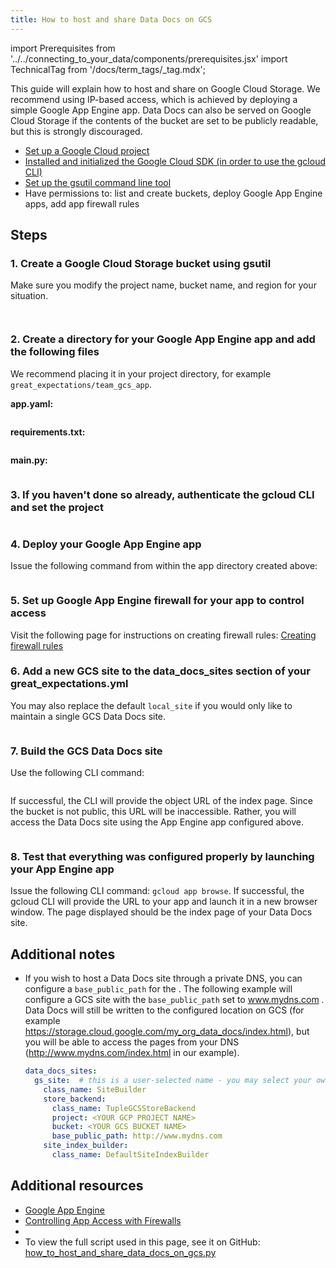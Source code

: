 ```yaml
---
title: How to host and share Data Docs on GCS
---
```

import Prerequisites from '../../connecting_to_your_data/components/prerequisites.jsx'
import TechnicalTag from '/docs/term_tags/_tag.mdx';

This guide will explain how to host and share <TechnicalTag relative="../../../" tag="data_docs" text="Data Docs" /> on Google Cloud Storage. We recommend using IP-based access, which is achieved by deploying a simple Google App Engine app. Data Docs can also be served on Google Cloud Storage if the contents of the bucket are set to be publicly readable, but this is strongly discouraged.

<Prerequisites>

- [Set up a Google Cloud project](https://cloud.google.com/resource-manager/docs/creating-managing-projects)
- [Installed and initialized the Google Cloud SDK (in order to use the gcloud CLI)](https://cloud.google.com/sdk/docs/quickstarts)
- [Set up the gsutil command line tool](https://cloud.google.com/storage/docs/gsutil_install)
- Have permissions to: list and create buckets, deploy Google App Engine apps, add app firewall rules

</Prerequisites>

## Steps

### 1. Create a Google Cloud Storage bucket using gsutil

Make sure you modify the project name, bucket name, and region for your situation.

```bash file=../../../../tests/integration/docusaurus/setup/configuring_data_docs/how_to_host_and_share_data_docs_on_gcs.py#L37
```

```bash file=../../../../tests/integration/docusaurus/setup/configuring_data_docs/how_to_host_and_share_data_docs_on_gcs.py#L54
```

### 2. Create a directory for your Google App Engine app and add the following files

We recommend placing it in your project directory, for example ``great_expectations/team_gcs_app``.

**app.yaml:**

```yaml file=../../../../tests/integration/docusaurus/setup/configuring_data_docs/how_to_host_and_share_data_docs_on_gcs.py#L63-L65
```

**requirements.txt:**

```yaml file=../../../../tests/integration/docusaurus/setup/configuring_data_docs/how_to_host_and_share_data_docs_on_gcs.py#L79-L80
```

**main.py:**

```python name="tests/integration/docusaurus/setup/configuring_data_docs/how_to_host_and_share_data_docs_on_gcs.py imports"
```

### 3. If you haven't done so already, authenticate the gcloud CLI and set the project

```bash file=../../../../tests/integration/docusaurus/setup/configuring_data_docs/how_to_host_and_share_data_docs_on_gcs.py#L125
```

### 4. Deploy your Google App Engine app

Issue the following <TechnicalTag relative="../../../" tag="cli" text="CLI" /> command from within the app directory created above:

```bash file=../../../../tests/integration/docusaurus/setup/configuring_data_docs/how_to_host_and_share_data_docs_on_gcs.py#L131
```

### 5. Set up Google App Engine firewall for your app to control access

Visit the following page for instructions on creating firewall rules: [Creating firewall rules](https://cloud.google.com/appengine/docs/standard/python3/creating-firewalls)

### 6. Add a new GCS site to the data_docs_sites section of your great_expectations.yml

You may also replace the default ``local_site`` if you would only like to maintain a single GCS Data Docs site.

```yaml file=../../../../tests/integration/docusaurus/setup/configuring_data_docs/how_to_host_and_share_data_docs_on_gcs.py#L140-L156
```

### 7. Build the GCS Data Docs site

Use the following CLI command: 

```bash file=../../../../tests/integration/docusaurus/setup/configuring_data_docs/how_to_host_and_share_data_docs_on_gcs.py#L176
```

If successful, the CLI will provide the object URL of the index page. Since the bucket is not public, this URL will be inaccessible. Rather, you will access the Data Docs site using the App Engine app configured above.

```bash file=../../../../tests/integration/docusaurus/setup/configuring_data_docs/how_to_host_and_share_data_docs_on_gcs.py#L187-L194
```

### 8. Test that everything was configured properly by launching your App Engine app

Issue the following CLI command: ``gcloud app browse``. If successful, the gcloud CLI will provide the URL to your app and launch it in a new browser window. The page displayed should be the index page of your Data Docs site.


## Additional notes

- If you wish to host a Data Docs site through a private DNS, you can configure a ``base_public_path`` for the <TechnicalTag relative="../../../" tag="data_docs_store" text="Data Docs Store" />.  The following example will configure a GCS site with the ``base_public_path`` set to www.mydns.com .  Data Docs will still be written to the configured location on GCS (for example https://storage.cloud.google.com/my_org_data_docs/index.html), but you will be able to access the pages from your DNS (http://www.mydns.com/index.html in our example).

  ```yaml
  data_docs_sites:
    gs_site:  # this is a user-selected name - you may select your own
      class_name: SiteBuilder
      store_backend:
        class_name: TupleGCSStoreBackend
        project: <YOUR GCP PROJECT NAME>
        bucket: <YOUR GCS BUCKET NAME>
        base_public_path: http://www.mydns.com
      site_index_builder:
        class_name: DefaultSiteIndexBuilder
  ```

## Additional resources

- [Google App Engine](https://cloud.google.com/appengine/docs/standard/python3)
- [Controlling App Access with Firewalls](https://cloud.google.com/appengine/docs/standard/python3/creating-firewalls)
- <TechnicalTag tag="data_docs" text="Data Docs"/>
- To view the full script used in this page, see it on GitHub: [how_to_host_and_share_data_docs_on_gcs.py](https://github.com/great-expectations/great_expectations/tree/develop/tests/integration/docusaurus/setup/configuring_data_docs/how_to_host_and_share_data_docs_on_gcs.py)

